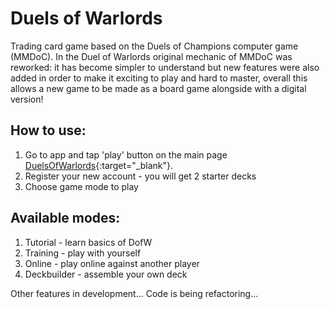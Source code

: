 # Duels of Warlords

Trading card game based on the Duels of Champions computer game (MMDoC). In the Duel of Warlords original mechanic of MMDoC was reworked: it has become simpler to understand but new features were also added in order to make it exciting to play and hard to master, overall this allows a new game to be made as a board game alongside with a digital version!

## How to use:
  1. Go to app and tap 'play' button on the main page [DuelsOfWarlords](https://duelofwarlords.ru/){:target="_blank"}.
  2. Register your new account - you will get 2 starter decks
  3. Choose game mode to play

## Available modes:
  1. Tutorial - learn basics of DofW
  2. Training - play with yourself
  3. Online -  play online against another player
  3. Deckbuilder - assemble your own deck

Other features in development...
Code is being refactoring...
